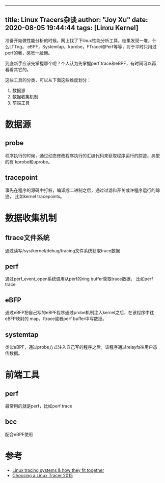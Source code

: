 
---
title: Linux Tracers杂谈
author: "Joy Xu"
date: 2020-08-05 19:44:44
tags: [Linxu Kernel]
---

准备开始做性能分析的时候，网上找了下linux性能分析工具，结果发现一堆，什么LTTng，
eBPF，Systemtap，kprobe，FTrace和Perf等等，对于平时只用过perf的我，感觉一脸懵。

到底新手应该先掌握哪个呢？个人认为先掌握perf trace和eBPF，有时间可以再看看其它的。

这些工具的分类，可以从下面这些维度划分：
1. 数据源
2. 数据收集机制
3. 前端工具

# 数据源

## probe

程序执行的时候，通过动态修改程序执行的汇编代码来获取程序运行的踪迹。典型的有
kprobe和uprobe。

## tracepoint

事先在程序的源码中打桩，编译成二进制之后，通过过滤和开关或许程序运行的踪迹，
比如kernel tracepoints。

# 数据收集机制

## ftrace文件系统

通过读写/sys/kernel/debug/tracing文件系统获取trace数据

## perf

通过perf_event_open系统调用从perf的ring buffer获取trace数据， 比如perf trace

## eBFP

通过eBFP把自己写的eBPF程序通过probe机制注入kernel之后，在该程序中往eBFP映射的
map，ftrace或者perf buffer中写数据。

## systemtap

类似eBPF，通过probe方式注入自己写的程序之后，该程序通过relayfs往用户态传数据。

# 前端工具

## perf
最常用的就是perf，比如perf trace

## bcc
配合eBPF使用

# 参考
* [Linux tracing systems & how they fit together](https://jvns.ca/blog/2017/07/05/linux-tracing-systems/)
* [Choosing a Linux Tracer 2015](http://www.brendangregg.com/blog/2015-07-08/choosing-a-linux-tracer.html)
